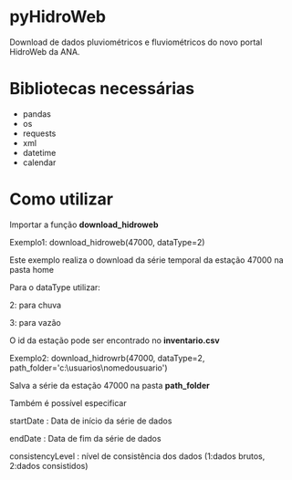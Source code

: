# pyHidroWeb
Download de dados pluviométricos e fluviométricos do novo portal HidroWeb da ANA.

# Bibliotecas necessárias
- pandas
- os
- requests
- xml
- datetime
- calendar


# Como utilizar
Importar a função **download_hidroweb**

Exemplo1: download_hidroweb(47000, dataType=2)

Este exemplo realiza o download da série temporal da estação 47000 na pasta home

Para o dataType utilizar:

2: para chuva

3: para vazão

O id da estação pode ser encontrado no **inventario.csv**

Exemplo2: download_hidrowrb(47000, dataType=2, path_folder='c:\usuarios\nomedousuario\')

Salva a série da estação 47000 na pasta **path_folder**

Também é possível especificar

startDate : Data de início da série de dados

endDate : Data de fim da série de dados

consistencyLevel : nível de consistência dos dados (1:dados brutos, 2:dados consistidos)
